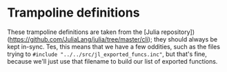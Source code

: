 # Trampoline definitions

These trampoline definitions are taken from the [Julia repository])(https://github.com/JuliaLang/julia/tree/master/cli); they should always be kept in-sync.
Tes, this means that we have a few oddities, such as the files trying to `#include "../../src/jl_exported_funcs.inc"`, but that's fine, because we'll just use that filename to build our list of exported functions.